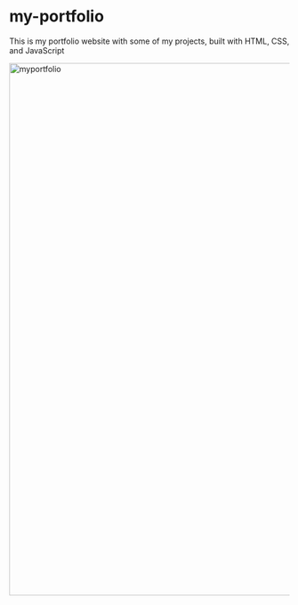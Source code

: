 # my-portfolio
This is my portfolio website with some of my projects, built with HTML, CSS, and JavaScript


<img width="956" alt="myportfolio" src="https://github.com/JohnnyLouisTech/my-portfolio/assets/29494723/c885a317-7f55-4eee-90aa-c9b2b52cf3b6">
